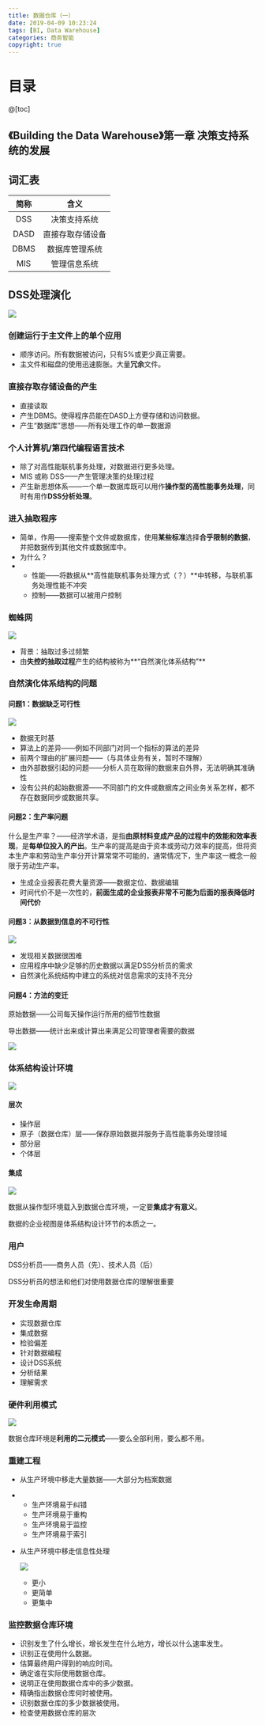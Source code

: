 ```yaml
---
title: 数据仓库（一）
date: 2019-04-09 10:23:24
tags: [BI, Data Warehouse]
categories: 商务智能
copyright: true
---
```


# 目录

@[toc]



## 《Building the Data Warehouse》第一章 决策支持系统的发展

## 词汇表

| 简称 |       含义       |
| :--: | :--------------: |
| DSS  |   决策支持系统   |
| DASD | 直接存取存储设备 |
| DBMS |  数据库管理系统  |
| MIS  |   管理信息系统   |



## DSS处理演化

![](https://raw.githubusercontent.com/ShortPupil/ShortPupil.github.io/hexo/source/_posts/pictures/截图20190409103253.png)

### 创建运行于主文件上的单个应用

- 顺序访问。所有数据被访问，只有5%或更少真正需要。
- 主文件和磁盘的使用迅速膨胀。大量**冗余**文件。



### 直接存取存储设备的产生

- 直接读取
- 产生DBMS。使得程序员能在DASD上方便存储和访问数据。
- 产生“数据库”思想——所有处理工作的单一数据源



### 个人计算机/第四代编程语言技术

- 除了对高性能联机事务处理，对数据进行更多处理。
- MIS 或称 DSS——产生管理决策的处理过程
- 产生新思想体系——一个单一数据库既可以用作**操作型的高性能事务处理**，同时有用作**DSS分析处理**。



### 进入抽取程序

- 简单，作用——搜索整个文件或数据库，使用**某些标准**选择**合乎限制的数据**，并把数据传到其他文件或数据库中。
- 为什么？
- - 性能——将数据从**高性能联机事务处理方式（？）**中转移，与联机事务处理性能不冲突
  - 控制——数据可以被用户控制



### 蜘蛛网

![](https://raw.githubusercontent.com/ShortPupil/ShortPupil.github.io/hexo/source/_posts/pictures/截图20190409105511.png)

- 背景：抽取过多过频繁
- 由**失控的抽取过程**产生的结构被称为**“自然演化体系结构”**



### 自然演化体系结构的问题

#### 问题1：数据缺乏可行性

![](https://raw.githubusercontent.com/ShortPupil/ShortPupil.github.io/hexo/source/_posts/pictures/截图20190409105640.png)

- 数据无时基
- 算法上的差异——例如不同部门对同一个指标的算法的差异
- 前两个理由的扩展问题——（与具体业务有关，暂时不理解）
- 由外部数据引起的问题——分析人员在取得的数据来自外界，无法明确其准确性
- 没有公共的起始数据源——不同部门的文件或数据库之间业务关系怎样，都不存在数据同步或数据共享。

#### 问题2：生产率问题

什么是生产率？——经济学术语，是指**由原材料变成产品的过程中的效能和效率表现**，是**每单位投入的产出**。生产率的提高是由于资本或劳动力效率的提高，但将资本生产率和劳动生产率分开计算常常不可能的，通常情况下，生产率这一概念一般限于劳动生产率。

- 生成企业报表花费大量资源——数据定位、数据编辑
- 时间代价不是一次性的，**前面生成的企业报表非常不可能为后面的报表降低时间代价**

#### 问题3：从数据到信息的不可行性

![](https://raw.githubusercontent.com/ShortPupil/ShortPupil.github.io/hexo/source/_posts/pictures/截图20190409111112.png)

- 发现相关数据很困难
- 应用程序中缺少足够的历史数据以满足DSS分析员的需求
- 自然演化系统结构中建立的系统对信息需求的支持不充分

#### 问题4：方法的变迁

原始数据——公司每天操作运行所用的细节性数据

导出数据——统计出来或计算出来满足公司管理者需要的数据

![](https://raw.githubusercontent.com/ShortPupil/ShortPupil.github.io/hexo/source/_posts/pictures/截图20190409112029.png)



### 体系结构设计环境

![](https://raw.githubusercontent.com/ShortPupil/ShortPupil.github.io/hexo/source/_posts/pictures/截图20190409112139.png)

#### 层次

- 操作层
- 原子（数据仓库）层——保存原始数据并服务于高性能事务处理领域
- 部分层
- 个体层

#### 集成

![](https://raw.githubusercontent.com/ShortPupil/ShortPupil.github.io/hexo/source/_posts/pictures/截图20190409112619.png)

数据从操作型环境载入到数据仓库环境，一定要**集成才有意义**。

数据的企业视图是体系结构设计环节的本质之一。



### 用户

DSS分析员——商务人员（先）、技术人员（后）

DSS分析员的想法和他们对使用数据仓库的理解很重要



### 开发生命周期

- 实现数据仓库
- 集成数据
- 检验偏差
- 针对数据编程
- 设计DSS系统
- 分析结果
- 理解需求



### 硬件利用模式

![](https://raw.githubusercontent.com/ShortPupil/ShortPupil.github.io/hexo/source/_posts/pictures/截图20190409113327.png)

数据仓库环境是**利用的二元模式**——要么全部利用，要么都不用。



### 重建工程

- 从生产环境中移走大量数据——大部分为档案数据

- - 生产环境易于纠错
  - 生产环境易于重构
  - 生产环境易于监控
  - 生产环境易于索引

- 从生产环境中移走信息性处理

  ![](https://raw.githubusercontent.com/ShortPupil/ShortPupil.github.io/hexo/source/_posts/pictures/截图20190409113708.png)

  - 更小
  - 更简单
  - 更集中



### 监控数据仓库环境

- 识别发生了什么增长，增长发生在什么地方，增长以什么速率发生。
- 识别正在使用什么数据。
- 估算最终用户得到的响应时间。
- 确定谁在实际使用数据仓库。
- 说明正在使用数据仓库中的多少数据。
- 精确指出数据仓库何时被使用。
- 识别数据仓库的多少数据被使用。
- 检查使用数据仓库的层次